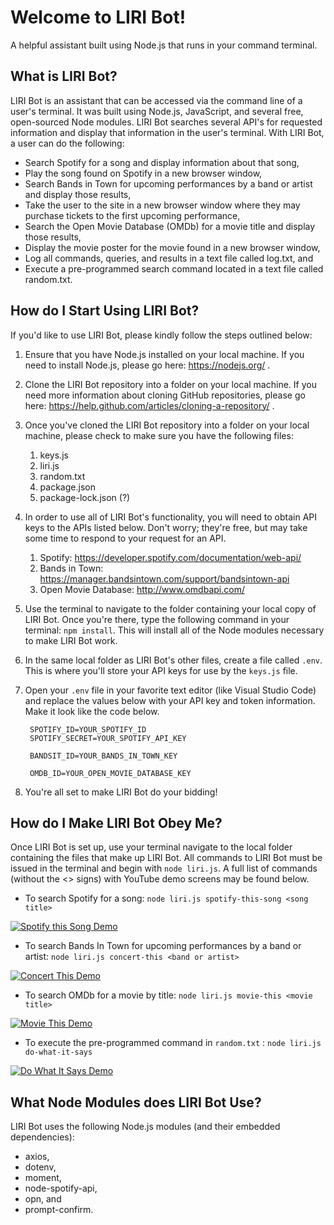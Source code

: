 # Welcome to LIRI Bot!
A helpful assistant built using Node.js that runs in your command terminal.

## What is LIRI Bot?
LIRI Bot is an assistant that can be accessed via the command line of a user's terminal. It was built using Node.js, JavaScript, and several free, open-sourced Node modules. LIRI Bot searches several API's for requested information and display that information in the user's terminal. With LIRI Bot, a user can do the following:
* Search Spotify for a song and display information about that song,
* Play the song found on Spotify in a new browser window,
* Search Bands in Town for upcoming performances by a band or artist and display those results,
* Take the user to the site in a new browser window where they may purchase tickets to the first upcoming performance,
* Search the Open Movie Database (OMDb) for a movie title and display those results,
* Display the movie poster for the movie found in a new browser window,
* Log all commands, queries, and results in a text file called log.txt, and
* Execute a pre-programmed search command located in a text file called random.txt.

## How do I Start Using LIRI Bot?
If you'd like to use LIRI Bot, please kindly follow the steps outlined below:
1. Ensure that you have Node.js installed on your local machine. If you need to install Node.js, please go here: https://nodejs.org/ .
1. Clone the LIRI Bot repository into a folder on your local machine. If you need more information about cloning GitHub repositories, please go here: https://help.github.com/articles/cloning-a-repository/ .
1. Once you've cloned the LIRI Bot repository into a folder on your local machine, please check to make sure you have the following files:
    1. keys.js
    1. liri.js
    1. random.txt
    1. package.json
    1. package-lock.json (?)
1. In order to use all of LIRI Bot's functionality, you will need to obtain API keys to the APIs listed below. Don't worry; they're free, but may take some time to respond to your request for an API.
    1. Spotify: https://developer.spotify.com/documentation/web-api/
    1. Bands in Town: https://manager.bandsintown.com/support/bandsintown-api
    1. Open Movie Database: http://www.omdbapi.com/
1. Use the terminal to navigate to the folder containing your local copy of LIRI Bot. Once you're there, type the following command in your terminal: `npm install`. This will install all of the Node modules necessary to make LIRI Bot work.
1. In the same local folder as LIRI Bot's other files, create a file called `.env`. This is where you'll store your API keys for use by the `keys.js` file.
1. Open your `.env` file in your favorite text editor (like Visual Studio Code) and replace the values below with your API key and token information. Make it look like the code below.
        
       
        SPOTIFY_ID=YOUR_SPOTIFY_ID
        SPOTIFY_SECRET=YOUR_SPOTIFY_API_KEY

        BANDSIT_ID=YOUR_BANDS_IN_TOWN_KEY

        OMDB_ID=YOUR_OPEN_MOVIE_DATABASE_KEY

1. You're all set to make LIRI Bot do your bidding!

## How do I Make LIRI Bot Obey Me?
Once LIRI Bot is set up, use your terminal navigate to the local folder containing the files that make up LIRI Bot. All commands to LIRI Bot must be issued in the terminal and begin with `node liri.js`. A full list of commands (without the <> signs) with YouTube demo screens may be found below.
* To search Spotify for a song: `node liri.js spotify-this-song <song title>`

[![Spotify this Song Demo](http://img.youtube.com/vi/qt_4rCQwbmE/0.jpg)](http://www.youtube.com/watch?v=qt_4rCQwbmEQ) 

* To search Bands In Town for upcoming performances by a band or artist: `node liri.js concert-this <band or artist>`

[![Concert This Demo](http://img.youtube.com/vi/28GwKh46bWQ/0.jpg)](http://www.youtube.com/watch?v=28GwKh46bWQ) 

* To search OMDb for a movie by title: `node liri.js movie-this <movie title>`

[![Movie This Demo](http://img.youtube.com/vi/Q2r-RtctsmQ/0.jpg)](http://www.youtube.com/watch?v=Q2r-RtctsmQ) 

* To execute the pre-programmed command in `random.txt` : `node liri.js do-what-it-says`

[![Do What It Says Demo](http://img.youtube.com/vi/wfqIPY-6BNo/0.jpg)](http://www.youtube.com/watch?v=wfqIPY-6BNo) 

## What Node Modules does LIRI Bot Use?
LIRI Bot uses the following Node.js modules (and their embedded dependencies):
* axios,
* dotenv,
* moment,
* node-spotify-api,
* opn, and
* prompt-confirm.



